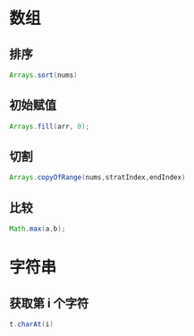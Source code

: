 # 数组

## 排序

```java
Arrays.sort(nums)
```



## 初始赋值

```java
Arrays.fill(arr, 0);
```



## 切割

```java
Arrays.copyOfRange(nums,stratIndex,endIndex)
```



## 比较

```java
Math.max(a,b);
```





# 字符串

## 获取第 i 个字符

```java
t.charAt(i)
```

